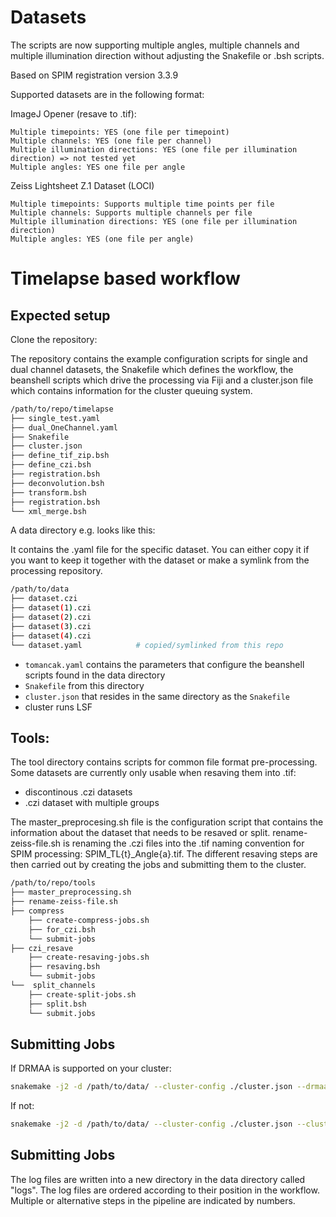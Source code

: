 Datasets
========================
The scripts are now supporting multiple angles, multiple channels and multiple illumination direction without adjusting the Snakefile or .bsh scripts.

Based on SPIM registration version 3.3.9

Supported datasets are in the following format:

ImageJ Opener (resave to .tif):

    Multiple timepoints: YES (one file per timepoint)
    Multiple channels: YES (one file per channel)
    Multiple illumination directions: YES (one file per illumination direction) => not tested yet
    Multiple angles: YES one file per angle

Zeiss Lightsheet Z.1 Dataset (LOCI)

    Multiple timepoints: Supports multiple time points per file
    Multiple channels: Supports multiple channels per file
    Multiple illumination directions: YES (one file per illumination direction)
    Multiple angles: YES (one file per angle)

Timelapse based workflow
========================

Expected setup
--------------
Clone the repository:

The repository contains the example configuration scripts for single and dual channel datasets, the Snakefile which defines the workflow, the beanshell scripts which drive the processing via Fiji and a cluster.json file which contains information for the cluster queuing system. 

```bash
/path/to/repo/timelapse
├── single_test.yaml
├── dual_OneChannel.yaml
├── Snakefile
├── cluster.json
├── define_tif_zip.bsh
├── define_czi.bsh
├── registration.bsh
├── deconvolution.bsh
├── transform.bsh	 		
├── registration.bsh 		
└── xml_merge.bsh	 		
```

A data directory e.g. looks like this:

It contains the .yaml file for the specific dataset. You can either copy it if you want to keep it together with the dataset or make a symlink from the processing repository. 

```bash
/path/to/data
├── dataset.czi
├── dataset(1).czi
├── dataset(2).czi
├── dataset(3).czi
├── dataset(4).czi
└── dataset.yaml	 		# copied/symlinked from this repo
```


* `tomancak.yaml` contains the parameters that configure the beanshell scripts found in the data directory
* `Snakefile` from this directory
* `cluster.json` that resides in the same directory as the `Snakefile`
* cluster runs LSF

Tools: 
--------------

The tool directory contains scripts for common file format pre-processing.
Some datasets are currently only usable when resaving them into .tif:
* discontinous .czi datasets
* .czi dataset with multiple groups

The master_preprocesing.sh file is the configuration script that contains the information about the dataset that needs to be resaved or split. rename-zeiss-file.sh is renaming the .czi files into the .tif naming convention for SPIM processing: SPIM_TL{t}_Angle{a}.tif. The different resaving steps are then carried out by creating the jobs and submitting them to the cluster.

```bash
/path/to/repo/tools
├── master_preprocessing.sh
├── rename-zeiss-file.sh
├── compress
    ├── create-compress-jobs.sh
    ├── for_czi.bsh
    └── submit-jobs
├── czi_resave
    ├── create-resaving-jobs.sh
    ├── resaving.bsh
    └── submit-jobs
└──  split_channels
    ├── create-split-jobs.sh
    ├── split.bsh
    └── submit.jobs
```

Submitting Jobs
---------------

If DRMAA is supported on your cluster:

```bash
snakemake -j2 -d /path/to/data/ --cluster-config ./cluster.json --drmaa " -q {cluster.lsf_q} {cluster.lsf_extra}"
```

If not:

```bash
snakemake -j2 -d /path/to/data/ --cluster-config ./cluster.json --cluster "bsub -q {cluster.lsf_q} {cluster.lsf_extra}"
```
Submitting Jobs
---------------

The log files are written into a new directory in the data directory called "logs".
The log files are ordered according to their position in the workflow. Multiple or alternative steps in the pipeline are indicated by numbers. 
